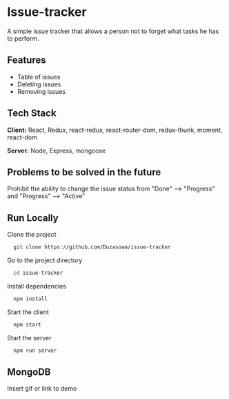 
# Issue-tracker

A simple issue tracker that allows a person not to forget what tasks he has to perform.



## Features

- Table of issues
- Deleting issues
- Removing issues




## Tech Stack

**Client:** React, Redux, react-redux, react-router-dom, redux-thunk, moment, react-dom

**Server:** Node, Express, mongoose


## Problems to be solved in the future

Prohibit the ability to change the issue status from "Done" --> "Progress" and "Progress" --> "Active"


## Run Locally

Clone the project

```bash
  git clone https://github.com/Duzasowa/issue-tracker
```

Go to the project directory

```bash
  cd issue-tracker
```

Install dependencies

```bash
  npm install
```

Start the client

```bash
  npm start
```

Start the server

```bash
  npm run server
```





## MongoDB

Insert gif or link to demo

